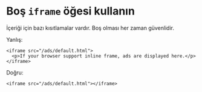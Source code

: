 # Boş `iframe` öğesi kullanın

İçeriği için bazı kısıtlamalar vardır. Boş olması her zaman güvenlidir.

Yanlış:

```
<iframe src="/ads/default.html">
  <p>If your browser support inline frame, ads are displayed here.</p>
</iframe>
```

Doğru:

```
<iframe src="/ads/default.html"></iframe>
```
